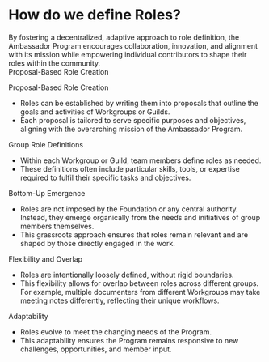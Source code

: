 # How do we define Roles?

By fostering a decentralized, adaptive approach to role definition, the Ambassador Program encourages collaboration, innovation, and alignment with its mission while empowering individual contributors to shape their roles within the community.\
Proposal-Based Role Creation

Proposal-Based Role Creation

* Roles can be established by writing them into proposals that outline the goals and activities of Workgroups or Guilds.
* Each proposal is tailored to serve specific purposes and objectives, aligning with the overarching mission of the Ambassador Program.

Group Role Definitions

* Within each Workgroup or Guild, team members define roles as needed.
* These definitions often include particular skills, tools, or expertise required to fulfil their specific tasks and objectives.

Bottom-Up Emergence

* Roles are not imposed by the Foundation or any central authority. Instead, they emerge organically from the needs and initiatives of group members themselves.
* This grassroots approach ensures that roles remain relevant and are shaped by those directly engaged in the work.

Flexibility and Overlap

* Roles are intentionally loosely defined, without rigid boundaries.
* This flexibility allows for overlap between roles across different groups. For example, multiple documenters from different Workgroups may take meeting notes differently, reflecting their unique workflows.

Adaptability

* Roles evolve to meet the changing needs of the Program.
* This adaptability ensures the Program remains responsive to new challenges, opportunities, and member input.
